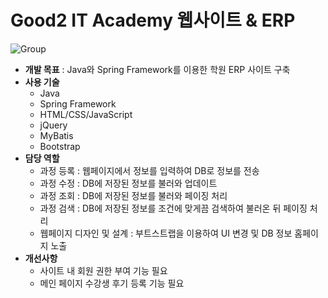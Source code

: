# Good2 IT Academy 웹사이트 & ERP  
 
![Group](https://user-images.githubusercontent.com/99333136/179507226-a0e16f28-7682-4e6d-a174-30c6a1dcf0a3.png)  


* __개발 목표__ : Java와 Spring Framework를 이용한 학원 ERP 사이트 구축  
* __사용 기술__  
  * Java  
  * Spring Framework   
  * HTML/CSS/JavaScript  
  * jQuery  
  * MyBatis  
  * Bootstrap  
* __담당 역할__
  * 과정 등록 : 웹페이지에서 정보를 입력하여 DB로 정보를 전송
  * 과정 수정 : DB에 저장된 정보를 불러와 업데이트
  * 과정 조회 : DB에 저장된 정보를 불러와 페이징 처리
  * 과정 검색 : DB에 저장된 정보를 조건에 맞게끔 검색하여 불러온 뒤 페이징 처리
  * 웹페이지 디자인 및 설계 : 부트스트랩을 이용하여 UI 변경 및 DB 정보 홈페이지 노출
* __개선사항__  
  * 사이트 내 회원 권한 부여 기능 필요  
  * 메인 페이지 수강생 후기 등록 기능 필요
 
  
